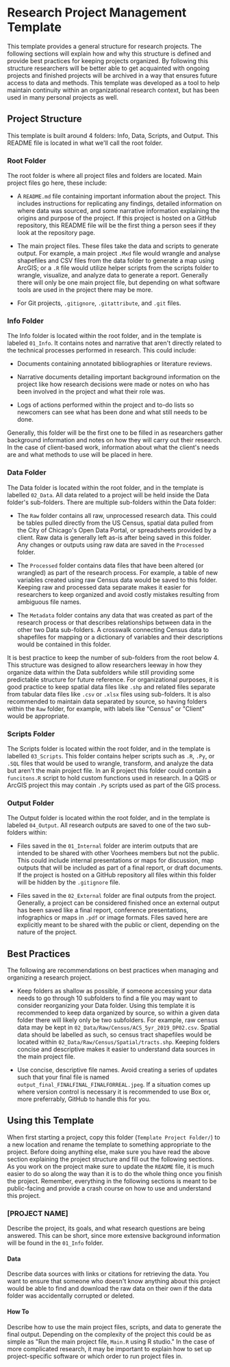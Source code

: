 # Research Project Management Template

This template provides a general structure for research projects. The following sections will explain how and why this structure is defined and provide best practices for keeping projects organized. By following this structure researchers will be better able to get acquainted with ongoing projects and finished projects will be archived in a way that ensures future access to data and methods. This template was developed as a tool to help maintain continuity within an organizational research context, but has been used in many personal projects as well.

## Project Structure

This template is built around 4 folders: Info, Data, Scripts, and Output. This README file is located in what we'll call the root folder.

### Root Folder

The root folder is where all project files and folders are located. Main project files go here, these include:

* A `README.md` file containing important information about the project. This includes instructions for replicating any findings, detailed information on where data was sourced, and some narrative information explaining the origins and purpose of the project. If this project is hosted on a GitHub repository, this README file will be the first thing a person sees if they look at the repository page.

* The main project files. These files take the data and scripts to generate output. For example, a main project `.Mxd` file would wrangle and analyse shapefiles and CSV files from the data folder to generate a map using ArcGIS; or a `.R` file would utilize helper scripts from the scripts folder to wrangle, visualize, and analyze data to generate a report. Generally there will only be one main project file, but depending on what software tools are used in the project there may be more.

* For Git projects, `.gitignore`, `.gitattribute`, and `.git` files.

### Info Folder

The Info folder is located within the root folder, and in the template is labeled `01_Info`. It contains notes and narrative that aren't directly related to the technical processes performed in research. This could include:

* Documents containing annotated bibliographies or literature reviews.

* Narrative documents detailing important background information on the project like how research decisions were made or notes on who has been involved in the project and what their role was.

* Logs of actions performed within the project and to-do lists so newcomers can see what has been done and what still needs to be done.

Generally, this folder will be the first one to be filled in as researchers gather background information and notes on how they will carry out their research. In the case of client-based work, information about what the client's needs are and what methods to use will be placed in here.

### Data Folder

The Data folder is located within the root folder, and in the template is labelled `02_Data`. All data related to a project will be held inside the Data folder's sub-folders. There are multiple sub-folders within the Data folder:

* The `Raw` folder contains all raw, unprocessed research data. This could be tables pulled directly from the US Census, spatial data pulled from the City of Chicago's Open Data Portal, or spreadsheets provided by a client. Raw data is generally left as-is after being saved in this folder. Any changes or outputs using raw data are saved in the `Processed` folder.

* The `Processed` folder contains data files that have been altered (or wrangled) as part of the research process. For example, a table of new variables created using raw Census data would be saved to this folder. Keeping raw and processed data separate makes it easier for researchers to keep organized and avoid costly mistakes resulting from ambiguous file names.

* The `Metadata` folder contains any data that was created as part of the research process or that describes relationships between data in the other two Data sub-folders. A crosswalk connecting Census data to shapefiles for mapping or a dictionary of variables and their descriptions would be contained in this folder.

It is best practice to keep the number of sub-folders from the root below 4. This structure was designed to allow researchers leeway in how they organize data within the Data subfolders while still providing some predictable structure for future reference. For organizational purposes, it is good practice to keep spatial data files like `.shp` and related files separate from tabular data files like `.csv` or `.xlsx` files using sub-folders. It is also recommended to maintain data separated by source, so having folders within the `Raw` folder, for example, with labels like "Census" or "Client" would be appropriate.

### Scripts Folder

The Scripts folder is located within the root folder, and in the template is labelled `03_Scripts`. This folder contains helper scripts such as `.R`, `.Py`, or `.SQL` files that would be used to wrangle, transform, and analyze the data but aren't the main project file. In an R project this folder could contain a `funcitons.R` script to hold custom functions used in research. In a QGIS or ArcGIS project this may contain `.Py` scripts used as part of the GIS process.

### Output Folder

The Output folder is located within the root folder, and in the template is labeled `04_Output`. All research outputs are saved to one of the two sub-folders within:

* Files saved in the `01_Internal` folder are interim outputs that are intended to be shared with other Voorhees members but not the public. This could include internal presentations or maps for discussion, map outputs that will be included as part of a final report, or draft documents. If the project is hosted on a GitHub repository all files within this folder will be hidden by the `.gitignore` file.

* Files saved in the `02_External` folder are final outputs from the project. Generally, a project can be considered finished once an external output has been saved like a final report, conference presentations, infographics or maps in `.pdf` or image formats. Files saved here are explicitly meant to be shared with the public or client, depending on the nature of the project.

## Best Practices

The following are recommendations on best practices when managing and organizing a research project.

* Keep folders as shallow as possible, if someone accessing your data needs to go through 10 subfolders to find a file you may want to consider reorganizing your Data folder. Using this template it is recommended to keep data organized by source, so within a given data folder there will likely only be two subfolders. For example, raw census data may be kept in `02_Data/Raw/Census/ACS_5yr_2019_DP02.csv`. Spatial data should be labelled as such, so census tract shapefiles would be located within `02_Data/Raw/Census/Spatial/tracts.shp`. Keeping folders concise and descriptive makes it easier to understand data sources in the main project file.

* Use concise, descriptive file names. Avoid creating a series of updates such that your final file is named `output_final_FINALFINAL_FINALFORREAL.jpeg`. If a situation comes up where version control is necessary it is recommended to use Box or, more preferrably, GitHub to handle this for you.

## Using this Template

When first starting a project, copy this folder (`Template Project Folder/`) to a new location and rename the template to something appropriate to the project. Before doing anything else, make sure you have read the above section explaining the project structure and fill out the following sections. As you work on the project make sure to update the `README` file, it is much easier to do so along the way than it is to do the whole thing once you finish the project. Remember, everything in the following sections is meant to be public-facing and provide a crash course on how to use and understand this project.

### [PROJECT NAME]

Describe the project, its goals, and what research questions are being answered. This can be short, since more extensive background information will be found in the `01_Info` folder.

#### Data

Describe data sources with links or citations for retrieving the data. You want to ensure that someone who doesn't know anything about this project would be able to find and download the raw data on their own if the data folder was accidentally corrupted or deleted.

#### How To

Describe how to use the main project files, scripts, and data to generate the final output. Depending on the complexity of the project this could be as simple as "Run the main project file, `Main.R` using R studio." In the case of more complicated research, it may be important to explain how to set up project-specific software or which order to run project files in.
